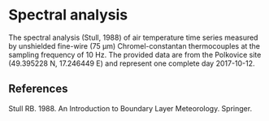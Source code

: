 # Spectral analysis

The spectral analysis (Stull, 1988) of air temperature time series measured by unshielded fine-wire (75 μm) Chromel-constantan thermocouples at the sampling frequency of 10 Hz. The provided data are from the Polkovice site (49.395228 N, 17.246449 E) and represent one complete day 2017-10-12. 

## References
Stull RB. 1988. An Introduction to Boundary Layer Meteorology. Springer.
